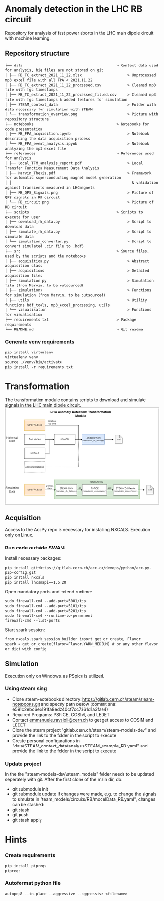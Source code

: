 # Anomaly detection in the LHC RB circuit

Repository for analysis of fast power aborts in the LHC main dipole circuit with machine learning.


## Repository structure
```
├── data                                           > Context data used for analysis, big files are not stored on git
│ ├── RB_TC_extract_2021_11_22.xlsx                     > Unprocessed mp3 excel file with all FPA < 2021.11.22  
│ ├── RB_TC_extract_2021_11_22_processed.csv            > Cleaned mp3 file with fgc timestamps 
│ ├── RB_TC_extract_2021_11_22_processed_filled.csv     > Cleaned mp3 file with fgc timestamps & added features for simulation
│ ├── STEAM_context_data                                > Folder with data necessary for simulation with STEAM
│ └── transformation_overview.png                       > Picture with repository structure
├── notebooks                                      > Notebooks for code presentation
│ ├── RB_FPA_acquisition.ipynb                          > Notebook describing the data acquisition process
│ └── RB_FPA_event_analysis.ipynb                       > Notebook analyzing the mp3 excel file
├── references                                     > References used for analysis
│ ├── Local_TFM_analysis_report.pdf                     > Local Transfer Function Measurement Data Analysis
│ ├── Marvin_Thesis.pdf                                 > Framework for automatic superconducting magnet model generation 
│ │                                                       & validation against transients measured in LHCmagnets
│ ├── RB_QPS_Signals.png                                > Picture of QPS signals in RB circuit
│ └── RB_circuit.png                                    > Picture of RB circuit
├── scripts                                        > Scripts to execute for user
│ ├── download_rb_data.py                               > Script to download data
│ ├── simulate_rb_data.py                               > Script to simulate data
│ └── simulation_converter.py                           > Script to convert simulated .cir file to .hdf5
├── src                                            > Source files, used by the scripts and the notebooks
│ ├── acquisition.py                                    > Abstract acquisition class
│ ├── acquisitions                                      > Detailed acquisition files
│ ├── simulation.py                                     > Simulation file (from Marvin, to be outsourced)
│ ├── simulations                                       > Functions for simulation (from Marvin, to be outsourced)
│ ├── utils                                             > Utility functions hdf_tools, mp3_excel_processing, utils
│ └── visualisation                                     > Functions for visualisation
├── requirements.txt                               > Package requirements
└── README.md                                      > Git readme
```

### Generate venv requirements
```
pip install virtualenv
virtualenv venv 
source ./venv/bin/activate
pip install -r requirements.txt
```

# Transformation
The transformation module contains scripts to download and simulate signals in the LHC main dipole circuit.
![alt text](data/transformation_overview.png)

## Acquisition
Access to the AccPy repo is necessary for installing NXCALS. Execution only on Linux.

### Run code outside SWAN:
Install necessary packages:
```
pip install git+https://gitlab.cern.ch/acc-co/devops/python/acc-py-pip-config.git
pip install nxcals
pip install lhcsmapi==1.5.20
```
Open mandatory ports and extend runtime:
```
sudo firewall-cmd --add-port=5001/tcp
sudo firewall-cmd --add-port=5101/tcp
sudo firewall-cmd --add-port=5201/tcp
sudo firewall-cmd --runtime-to-permanent
firewall-cmd --list-ports
```
Start spark session:
```
from nxcals.spark_session_builder import get_or_create, Flavor
spark = get_or_create(flavor=Flavor.YARN_MEDIUM) # or any other flavor or dict with config
```

## Simulation
Execution only on Windows, as PSpice is utilized.
### Using steam sing
* Clone steam-notebooks directory: https://gitlab.cern.ch/steam/steam-notebooks.git and specify path bellow (commit sha: e591c2ebc6ea191fa8ed240cf7cc7361d1a3fae4)
* Required Programs: PSPICE, COSIM, and LEDET
* Contact emmanuele.ravaioli@cern.ch to get get access to COSIM and LEDET
* Clone the steam project "gitlab.cern.ch/steam/steam-models-dev" and provide the link to the folder in the script to execute
* Create personal configurations in "data\STEAM_context_data\analysisSTEAM_example_RB.yaml" and provide the link to the folder in the script to execute

### Update project
In the the "steam-models-dev\steam_models" folder needs to be updated seperately with git. 
After the first clone of the main dir, do:
* git submodule init
* git submodule update
If changes were made, e.g. to change the signals to simulate in "team_models/circuits/RB/modelData_RB.yaml", changes can be stashed:
* git stash
* git push
* git stash apply

# Hints
### Create requirements
```
pip install pipreqs
pipreqs
```

### Autoformat python file
```
autopep8 --in-place --aggressive --aggressive <filename>
```
